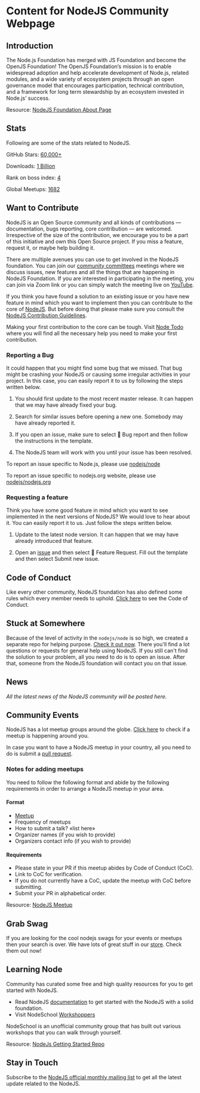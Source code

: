 # Content for NodeJS Community Webpage

## Introduction

The Node.js Foundation has merged with JS Foundation and become the OpenJS Foundation! The OpenJS Foundation‘s mission is to enable widespread adoption and help accelerate development of Node.js, related modules, and a wide variety of ecosystem projects through an open governance model that encourages participation, technical contribution, and a framework for long term stewardship by an ecosystem invested in Node.js’ success.

Resource: [NodeJS Foundation About Page](https://foundation.nodejs.org/about)

## Stats

Following are some of the stats related to NodeJS.

GitHub Stars: [60,000+](https://github.com/nodejs/node)

Downloads: [1 Billion](https://medium.com/@nodejs/more-than-a-billion-downloads-of-node-js-952a8a98eb42)

Rank on boss index: [4]((https://www.battery.com/powered/boss-index-tracking-explosive-growth-open-source-software/))

Global Meetups: [1682](https://www.meetup.com/topics/nodejs/)


## Want to Contribute

NodeJS is an Open Source community and all kinds of contributions — documentation, bugs reporting, core contribution — are welcomed. Irrespective of the size of the contribution, we encourage you to be a part of this initiative and own this Open Source project. If you miss a feature, request it, or maybe help building it.

There are multiple avenues you can use to get involved in the NodeJS foundation. You can join our [community committees](https://github.com/nodejs/community-committee) meetings where we discuss issues, new features and all the things that are happening in NodeJS Foundation. If you are interested in participating in the meeting, you can join via Zoom link or you can simply watch the meeting live on [YouTube](https://www.youtube.com/channel/UCQPYJluYC_sn_Qz_XE-YbTQ).

If you think you have found a solution to an existing issue or you have new feature in mind which you want to implement then you can contribute to the core of [NodeJS](https://github.com/nodejs/node). But before doing that please make sure you consult the [NodeJS Contribution Guidelines](https://github.com/nodejs/node/blob/master/CONTRIBUTING.md#pull-requests).

Making your first contribution to the core can be tough. Visit [Node Todo](https://www.nodetodo.org) where you will find all the necessary help you need to make your first contribution.

### Reporting a Bug

It could happen that you might find some bug that we missed. That bug might be crashing your NodeJS or causing some irregular activities in your project. In this case, you can easily report it to us by following the steps written below.

1. You should first update to the most recent master release. It can happen that we may have already fixed your bug.

2. Search for similar issues before opening a new one. Somebody may have already reported it.

3. If you open an issue, make sure to select 🐛 Bug report and then follow the instructions in the template.

4. The NodeJS team will work with you until your issue has been resolved.

To report an issue specific to Node.js, please use [nodejs/node](https://github.com/nodejs/node/issues)

To report an issue specific to nodejs.org website, please use [nodejs/nodejs.org](https://github.com/nodejs/nodejs.org/issues)

### Requesting a feature

Think you have some good feature in mind which you want to see implemented in the next versions of NodeJS? We would love to hear about it. You can easily report it to us. Just follow the steps written below.

1. Update to the latest node version. It can happen that we may have already introduced that feature.

2. Open an [issue](https://github.com/nodejs/node/issues) and then select 🚀 Feature Request. Fill out the template and then select Submit new issue.

## Code of Conduct

Like every other community, NodeJS foundation has also defined some rules which every member needs to uphold. [Click here](https://github.com/nodejs/outreach/blob/master/CODE_OF_CONDUCT.md) to see the Code of Conduct.

## Stuck at Somewhere

Because of the level of activity in the `nodejs/node` is so high, we created a separate repo for helping purpose. [Check it out now](https://github.com/nodejs/help/issues). There you'll find a lot questions or requests for general help using NodeJS. If you still can't find the solution to your problem, all you need to do is to open an issue. After that, someone from the NodeJS foundation will contact you on that issue.

## News

*All the latest news of the NodeJS community will be posted here.*

## Community Events

NodeJS has a lot meetup groups around the globe. [Click here](https://nodejs.org/en/get-involved/node-meetups/) to check if a meetup is happening around you.

In case you want to have a NodeJS meetup in your country, all you need to do is submit a [pull request](https://github.com/nodejs/nodejs.org).

### Notes for adding meetups

You need to follow the following format and abide by the following requirements in order to arrange a NodeJS meetup in your area.

#### Format

* [Meetup](https://www.meetup.com/pdxnode/)
* Frequency of meetups
* How to submit a talk? «list here»
* Organizer names (if you wish to provide)
* Organizers contact info (if you wish to provide)

#### Requirements

* Please state in your PR if this meetup abides by Code of Conduct (CoC).
* Link to CoC for verification.
* If you do not currently have a CoC, update the meetup with CoC before submitting.
* Submit your PR in alphabetical order.

Resource: [NodeJS Meetup](https://nodejs.org/en/get-involved/node-meetups/)

## Grab Swag

If you are looking for the cool nodejs swags for your events or meetups then your search is over. We have lots of great stuff in our [store](https://store.nodejs.org). Check them out now!

## Learning Node

Community has curated some free and high quality resources for you to get started with NodeJS.

* Read NodeJS [documentation](https://nodejs.org/en/docs/) to get started with the NodeJS with a solid foundation.
* Visit NodeSchool [Workshoppers](https://nodeschool.io/#workshoppers)

NodeSchool is an unofficial community group that has built out various workshops that you can walk through yourself.

Resource: [NodeJs Getting Started Repo](https://github.com/nodejs/getting-started)

## Stay in Touch

Subscribe to the [NodeJS official monthly mailing list](https://us14.campaign-archive.com/home/?u=c7c2e114a827812354112c23b&id=f006b61f29) to get all the latest update related to the NodeJS.
